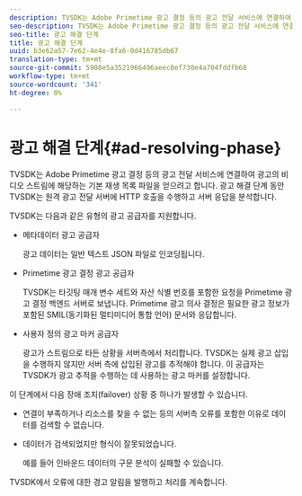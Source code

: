 ```yaml
---
description: TVSDK는 Adobe Primetime 광고 결정 등의 광고 전달 서비스에 연결하여 광고의 비디오 스트림에 해당하는 기본 재생 목록 파일을 얻으려고 합니다. 광고 해결 단계 동안 TVSDK는 원격 광고 전달 서버에 HTTP 호출을 수행하고 서버 응답을 분석합니다.
seo-description: TVSDK는 Adobe Primetime 광고 결정 등의 광고 전달 서비스에 연결하여 광고의 비디오 스트림에 해당하는 기본 재생 목록 파일을 얻으려고 합니다. 광고 해결 단계 동안 TVSDK는 원격 광고 전달 서버에 HTTP 호출을 수행하고 서버 응답을 분석합니다.
seo-title: 광고 해결 단계
title: 광고 해결 단계
uuid: b3e62a57-7e62-4e4e-8fa6-0d416785db67
translation-type: tm+mt
source-git-commit: 5908e5a3521966496aeec0ef730e4a704fddfb68
workflow-type: tm+mt
source-wordcount: '341'
ht-degree: 0%

---
```



# 광고 해결 단계{#ad-resolving-phase}

TVSDK는 Adobe Primetime 광고 결정 등의 광고 전달 서비스에 연결하여 광고의 비디오 스트림에 해당하는 기본 재생 목록 파일을 얻으려고 합니다. 광고 해결 단계 동안 TVSDK는 원격 광고 전달 서버에 HTTP 호출을 수행하고 서버 응답을 분석합니다.

TVSDK는 다음과 같은 유형의 광고 공급자를 지원합니다.

* 메타데이터 광고 공급자

   광고 데이터는 일반 텍스트 JSON 파일로 인코딩됩니다.
* Primetime 광고 결정 광고 공급자

   TVSDK는 타깃팅 매개 변수 세트와 자산 식별 번호를 포함한 요청을 Primetime 광고 결정 백엔드 서버로 보냅니다. Primetime 광고 의사 결정은 필요한 광고 정보가 포함된 SMIL(동기화된 멀티미디어 통합 언어) 문서와 응답합니다.
* 사용자 정의 광고 마커 공급자

   광고가 스트림으로 타든 상황을 서버측에서 처리합니다. TVSDK는 실제 광고 삽입을 수행하지 않지만 서버 측에 삽입된 광고를 추적해야 합니다. 이 공급자는 TVSDK가 광고 추적을 수행하는 데 사용하는 광고 마커를 설정합니다.

이 단계에서 다음 장애 조치(failover) 상황 중 하나가 발생할 수 있습니다.

* 연결이 부족하거나 리소스를 찾을 수 없는 등의 서버측 오류를 포함한 이유로 데이터를 검색할 수 없습니다.
* 데이터가 검색되었지만 형식이 잘못되었습니다.

   예를 들어 인바운드 데이터의 구문 분석이 실패할 수 있습니다.

TVSDK에서 오류에 대한 경고 알림을 발행하고 처리를 계속합니다.
